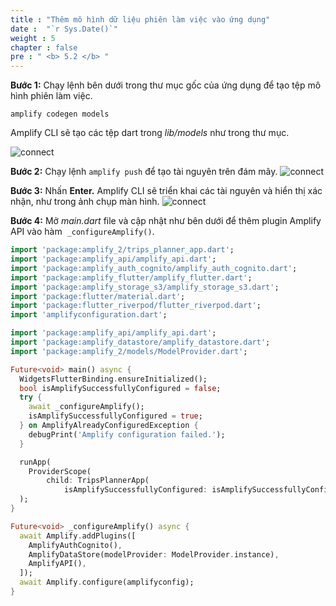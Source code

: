 ```yaml
---
title : "Thêm mô hình dữ liệu phiên làm việc vào ứng dụng"
date :  "`r Sys.Date()`" 
weight : 5
chapter : false
pre : " <b> 5.2 </b> "
---
```


**Bước 1:** Chạy lệnh bên dưới trong thư mục gốc của ứng dụng để tạo tệp mô hình phiên làm việc.

```
amplify codegen models
```

Amplify CLI sẽ tạo các tệp dart trong *lib/models* như trong thư mục.

![connect](/images/5.AddAmplifyAPI/image3.png)

**Bước 2:** Chạy lệnh `amplify push` để tạo tài nguyên trên đám mây.
![connect](/images/5.AddAmplifyAPI/image4.png)

**Bước 3:** Nhấn **Enter.** Amplify CLI sẽ triển khai các tài nguyên và hiển thị xác nhận, như trong ảnh chụp màn hình.
![connect](/images/5.AddAmplifyAPI/image5.png)

**Bước 4:** Mở *main.dart* file và cập nhật như bên dưới để thêm plugin Amplify API vào hàm  `_configureAmplify()`.

```dart
import 'package:amplify_2/trips_planner_app.dart';
import 'package:amplify_api/amplify_api.dart';
import 'package:amplify_auth_cognito/amplify_auth_cognito.dart';
import 'package:amplify_flutter/amplify_flutter.dart';
import 'package:amplify_storage_s3/amplify_storage_s3.dart';
import 'package:flutter/material.dart';
import 'package:flutter_riverpod/flutter_riverpod.dart';
import 'amplifyconfiguration.dart';

import 'package:amplify_api/amplify_api.dart';
import 'package:amplify_datastore/amplify_datastore.dart';
import 'package:amplify_2/models/ModelProvider.dart';

Future<void> main() async {
  WidgetsFlutterBinding.ensureInitialized();
  bool isAmplifySuccessfullyConfigured = false;
  try {
    await _configureAmplify();
    isAmplifySuccessfullyConfigured = true;
  } on AmplifyAlreadyConfiguredException {
    debugPrint('Amplify configuration failed.');
  }

  runApp(
    ProviderScope(
        child: TripsPlannerApp(
            isAmplifySuccessfullyConfigured: isAmplifySuccessfullyConfigured)),
  );
}

Future<void> _configureAmplify() async {
  await Amplify.addPlugins([
    AmplifyAuthCognito(),
    AmplifyDataStore(modelProvider: ModelProvider.instance),
    AmplifyAPI(),
  ]);
  await Amplify.configure(amplifyconfig);
}

```
